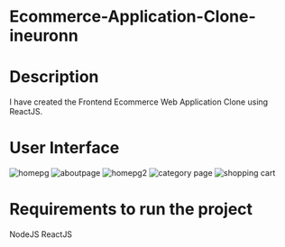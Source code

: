 # Ecommerce-Application-Clone-ineuronn

# Description
I have created the Frontend Ecommerce Web Application Clone using ReactJS.

# User Interface
![homepg](https://github.com/sandipgadatia/Ecommerce-Application-Clone-ineuronn/assets/139265781/10ef01a0-839a-4d53-8a36-2bf94deae053)
![aboutpage](https://github.com/sandipgadatia/Ecommerce-Application-Clone-ineuronn/assets/139265781/5609c6d0-7c4a-4016-b6d5-1e62884977fb)
![homepg2](https://github.com/sandipgadatia/Ecommerce-Application-Clone-ineuronn/assets/139265781/7ee6e234-cbbc-4f30-9879-e8aa1a59db3d)
![category page](https://github.com/sandipgadatia/Ecommerce-Application-Clone-ineuronn/assets/139265781/e05ef7a5-6fa6-429e-ab69-cff08f3da426)
![shopping cart](https://github.com/sandipgadatia/Ecommerce-Application-Clone-ineuronn/assets/139265781/b07b72e2-2b71-4339-b9b0-2ef08ca29c27)

# Requirements to run the project
NodeJS
ReactJS
